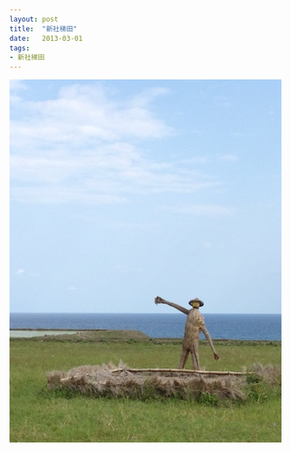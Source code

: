 ```yaml
---
layout: post
title:  "新社梯田"
date:   2013-03-01
tags:
- 新社梯田
---
```

![新社梯田](/media/2013-03-01-新社梯田.jpeg)